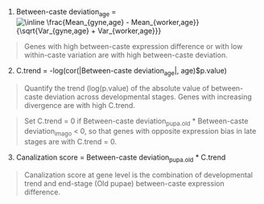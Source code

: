 1. Between-caste deviation<sub>age</sub> = <img src="https://latex.codecogs.com/png.image?\dpi{110}&space;\inline&space;\frac{Mean_{gyne,age}&space;-&space;Mean_{worker,age}}{\sqrt{Var_{gyne,age}&space;&plus;&space;Var_{worker,age}}}" title="\inline \frac{Mean_{gyne,age} - Mean_{worker,age}}{\sqrt{Var_{gyne,age} + Var_{worker,age}}}" />

>Genes with high between-caste expression difference or with low within-caste variation are with high between-caste deviation.

2. C.trend = -log(cor(|Between-caste deviation<sub>age</sub>|, age)$p.value)

>Quantify the trend (log(p.value) of the absolute value of between-caste deviation across developmental stages. Genes with increasing divergence are with high C.trend.

>Set C.trend = 0 if Between-caste deviation<sub>pupa.old</sub> * Between-caste deviation<sub>imago</sub> < 0, so that genes with opposite expression bias in late stages are with C.trend = 0.

3. Canalization score = Between-caste deviation<sub>pupa.old</sub> * C.trend

>Canalization score at gene level is the combination of developmental trend and end-stage (Old pupae) between-caste expression difference.
